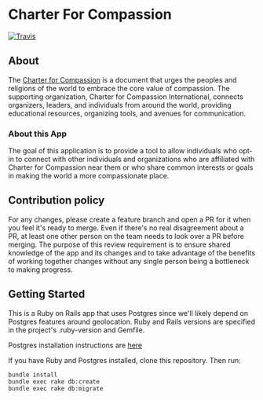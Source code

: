 # Charter For Compassion 
[![Travis](https://travis-ci.org/rubyforgood/CharterForCompassion.svg?branch=master)](https://travis-ci.org/rubyforgood/CharterForCompassion)
 

## About

The [Charter for Compassion](https://www.charterforcompassion.org) is a document that urges the peoples and religions of the world to embrace the core value of compassion. The supporting organization, Charter for Compassion International, connects organizers, leaders, and individuals from around the world, providing educational resources, organizing tools, and avenues for communication.

### About this App

The goal of this application is to provide a tool to allow individuals who opt-in to connect with other individuals and organizations who are affiliated with Charter for Compassion near them or who share common interests or goals in making the world a more compassionate place.

## Contribution policy

For any changes, please create a feature branch and open a PR for it when you feel it's ready to merge. Even if there's no real disagreement about a PR, at least one other person on the team needs to look over a PR before merging. The purpose of this review requirement is to ensure shared knowledge of the app and its changes and to take advantage of the benefits of working together changes without any single person being a bottleneck to making progress.

## Getting Started

This is a Ruby on Rails app that uses Postgres since we'll likely depend on Postgres features around geolocation.
Ruby and Rails versions are specified in the project's .ruby-version and Gemfile.

Postgres installation instructions are [here](https://wiki.postgresql.org/wiki/Detailed_installation_guides)

If you have Ruby and Postgres installed, clone this repository.
Then run:
```
bundle install
bundle exec rake db:create
bundle exec rake db:migrate
```

